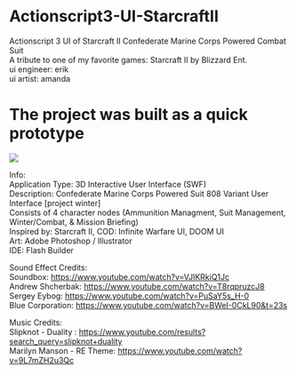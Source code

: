 # Actionscript3-UI-StarcraftII
Actionscript 3 UI of Starcraft II Confederate Marine Corps Powered Combat Suit <br>
A tribute to one of my favorite games: Starcraft II by Blizzard Ent.<br>
ui engineer: erik<br>
ui artist: amanda<br>
# The project was built as a quick prototype

![](WinterSmallSize.gif)

Info:<br>
Application Type: 3D Interactive User Interface (SWF)<br>
Description: Confederate Marine Corps Powered Suit 808 Variant User Interface [project winter]<br>
Consists of 4 character nodes (Ammunition Managment, Suit Management, Winter/Combat, & Mission Briefing)<br>
Inspired by: Starcraft II, COD: Infinite Warfare UI, DOOM UI<br>
Art: Adobe Photoshop / Illustrator <br>
IDE: Flash Builder<br>

Sound Effect Credits: <br>
Soundbox: https://www.youtube.com/watch?v=VJIKRkiQ1Jc<br>
Andrew Shcherbak: https://www.youtube.com/watch?v=T8rqpruzcJ8<br>
Sergey Eybog: https://www.youtube.com/watch?v=PuSaY5s_H-0<br>
Blue Corporation: https://www.youtube.com/watch?v=BWeI-0CkL90&t=23s<br>

Music Credits: <br>
Slipknot - Duality : https://www.youtube.com/results?search_query=slipknot+duality<br>
Marilyn Manson - RE Theme: https://www.youtube.com/watch?v=9L7mZH2u3Qc<br>
